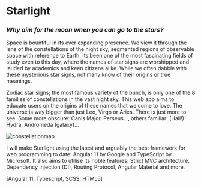 # Starlight

### *Why aim for the moon when you can go to the stars?*

Space is bountiful in its ever expanding presence. We view it through the lens of the constellations of the night sky, segmented regions of observable space with reference to Earth. Its been one of the most fascinating fields of study even to this day, where the names of star signs are worshipped and lauded by academics and keen citizens alike. While we often dabble with these mysterious star signs, not many know of their origins or true meanings. 

Zodiac star signs; the most famous variety of the bunch, is only one of the 8 families of constellations in the vast night sky. This web app aims to educate users on the origins of these names that we come to love. The universe is way bigger than just Leo, Virgo or Aries. There is just more to see. Some more obscure: Canis Major, Perseus..., others familiar: (Hail!) Hydra, Andromeda (galaxy)...

![constellationmap](https://user-images.githubusercontent.com/57174326/121280113-4fc27f00-c908-11eb-9f32-ec0219c9f883.png)

I will make Starlight using the latest and arguably the best framework for web programming to date: Angular 11 by Google and TypeScript by Microsoft. It also aims to utilise its noble features: Strict MVC architecture, Dependency Injection (DI), Routing Protocol, Angular Material and more. 

[Angular 11, Typescript, SCSS, HTML5]
